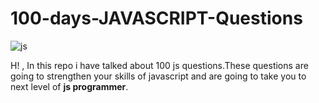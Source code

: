 # 100-days-JAVASCRIPT-Questions
![js](https://upload.wikimedia.org/wikipedia/commons/6/6a/JavaScript-logo.png)

 H! , In this repo i have talked about 100 js questions.These questions are going to strengthen your 
 skills of javascript and are going to take you to next level of **js programmer**.
